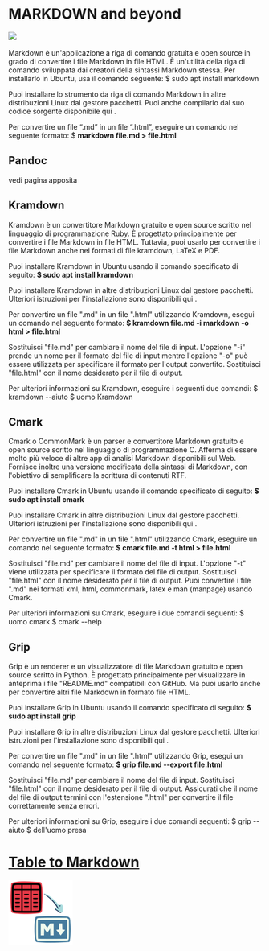 # MARKDOWN and beyond

![](https://miro.medium.com/max/1400/1*zv16_HpmtjBQ3QfObwGkiA.jpeg)

Markdown è un'applicazione a riga di comando gratuita e open source in grado di convertire i file Markdown in file HTML. È un'utilità della riga di comando sviluppata dai creatori della sintassi Markdown stessa. Per installarlo in Ubuntu, usa il comando seguente:
	$ sudo apt install markdown

Puoi installare lo strumento da riga di comando Markdown in altre distribuzioni Linux dal gestore pacchetti. Puoi anche compilarlo dal suo codice sorgente disponibile qui .

Per convertire un file “.md” in un file “.html”, eseguire un comando nel seguente formato:	$ **markdown file.md > file.html**


## Pandoc

vedi pagina apposita



## Kramdown

Kramdown è un convertitore Markdown gratuito e open source scritto nel linguaggio di programmazione Ruby. 
È progettato principalmente per convertire i file Markdown in file HTML. 
Tuttavia, puoi usarlo per convertire i file Markdown anche nei formati di file kramdown, LaTeX e PDF.

Puoi installare Kramdown in Ubuntu usando il comando specificato di seguito: **$ sudo apt install kramdown**

Puoi installare Kramdown in altre distribuzioni Linux dal gestore pacchetti. 
Ulteriori istruzioni per l'installazione sono disponibili qui .

Per convertire un file ".md" in un file ".html" utilizzando Kramdown, esegui un comando nel seguente formato: **$ kramdown file.md -i markdown -o html > file.html**

Sostituisci "file.md" per cambiare il nome del file di input. 
L'opzione "-i" prende un nome per il formato del file di input mentre l'opzione "-o" può essere utilizzata per specificare il formato per l'output convertito. Sostituisci "file.html" con il nome desiderato per il file di output.

Per ulteriori informazioni su Kramdown, eseguire i seguenti due comandi:
$ kramdown --aiuto
$ uomo Kramdown

## Cmark

Cmark o CommonMark è un parser e convertitore Markdown gratuito e open source scritto nel linguaggio di programmazione C. 
Afferma di essere molto più veloce di altre app di analisi Markdown disponibili sul Web. 
Fornisce inoltre una versione modificata della sintassi di Markdown, con l'obiettivo di semplificare la scrittura di contenuti RTF.

Puoi installare Cmark in Ubuntu usando il comando specificato di seguito:	**$ sudo apt install cmark**

Puoi installare Cmark in altre distribuzioni Linux dal gestore pacchetti. 
Ulteriori istruzioni per l'installazione sono disponibili qui .

Per convertire un file ".md" in un file ".html" utilizzando Cmark, eseguire un comando nel seguente formato:	**$ cmark file.md -t html > file.html**

Sostituisci "file.md" per cambiare il nome del file di input. 
L'opzione "-t" viene utilizzata per specificare il formato del file di output. 
Sostituisci "file.html" con il nome desiderato per il file di output. 
Puoi convertire i file ".md" nei formati xml, html, commonmark, latex e man (manpage) usando Cmark.

Per ulteriori informazioni su Cmark, eseguire i due comandi seguenti:
	$ uomo cmark
	$ cmark --help

## Grip

Grip è un renderer e un visualizzatore di file Markdown gratuito e open source scritto in Python. 
È progettato principalmente per visualizzare in anteprima i file "README.md" compatibili con GitHub. Ma puoi usarlo anche per convertire altri file Markdown in formato file HTML.

Puoi installare Grip in Ubuntu usando il comando specificato di seguito:	**$ sudo apt install grip**

Puoi installare Grip in altre distribuzioni Linux dal gestore pacchetti. 
Ulteriori istruzioni per l'installazione sono disponibili qui .

Per convertire un file ".md" in un file ".html" utilizzando Grip, esegui un comando nel seguente formato:	**$ grip file.md --export file.html**

Sostituisci "file.md" per cambiare il nome del file di input. 
Sostituisci "file.html" con il nome desiderato per il file di output. 
Assicurati che il nome del file di output termini con l'estensione ".html" per convertire il file correttamente senza errori.

Per ulteriori informazioni su Grip, eseguire i due comandi seguenti:
	$ grip --aiuto
	$ dell'uomo presa


# [Table to Markdown](https://github.com/kbravh/table-to-markdown/blob/master/README.md)
![](https://github.com/kbravh/table-to-markdown/raw/master/images/logo_128.png)

